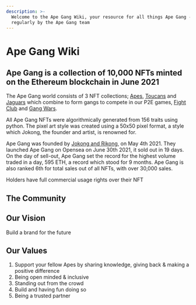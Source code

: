 ```yaml
---
description: >-
  Welcome to the Ape Gang Wiki, your resource for all things Ape Gang - updated
  regularly by the Ape Gang team
---
```


# Ape Gang Wiki

## Ape Gang is a collection of 10,000 NFTs minted on the Ethereum blockchain in June 2021

The Ape Gang world consists of 3 NFT collections; [Apes](nft-collections/ape-gang.md), [Toucans](nft-collections/toucan-gang.md) and [Jaguars](nft-collections/jaguar-gang.md) which combine to form gangs to compete in our P2E games, [Fight Club](play-to-earn/fight-club.md) and [Gang Wars](play-to-earn-games/gang-wars.md).

All Ape Gang NFTs were algorithmically generated from 156 traits using python. The pixel art style was created using a 50x50 pixel format, a style which Jokong, the founder and artist, is renowned for.

Ape Gang was founded by [Jokong and Rikong](about-us/founders.md), on May 4th 2021. They launched Ape Gang on Opensea on June 30th 2021, it sold out in 19 days. On the day of sell-out, Ape Gang set the record for the highest volume traded in a day, 595 ETH, a record which stood for 9 months. Ape Gang is also ranked 6th for total sales out of all NFTs, with over 30,000 sales.&#x20;

Holders have full commercial usage rights over their NFT

## The Community



## Our Vision

Build a brand for the future

## Our Values

1. &#x20;Support your fellow Apes by sharing knowledge, giving back & making a positive difference‬
2. Being open minded & inclusive
3. Standing out from the crowd‬
4. Build and having fun doing so‬
5. Being a trusted partner‬
